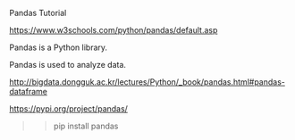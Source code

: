 Pandas Tutorial

https://www.w3schools.com/python/pandas/default.asp

Pandas is a Python library.

Pandas is used to analyze data.


http://bigdata.dongguk.ac.kr/lectures/Python/_book/pandas.html#pandas-dataframe


https://pypi.org/project/pandas/

>> pip install pandas






